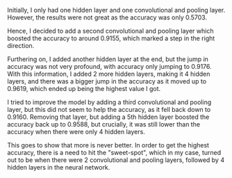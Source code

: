 Initially, I only had one hidden layer and one convolutional and
pooling layer. However, the results were not great as the accuracy
was only 0.5703.

Hence, I decided to add a second convolutional and pooling layer
which boosted the accuracy to around 0.9155, which marked a step in
the right direction. 

Furthering on, I added another hidden layer at the end, but the jump
in accuracy was not very profound, with accuracy only jumping to
0.9176. With this information, I added 2 more hidden layers, making
it 4 hidden layers, and there was a bigger jump in the accuracy as
it moved up to 0.9619, which ended up being the highest value I got.

I tried to improve the model by adding a third convolutional and
pooling layer, but this did not seem to help the accuracy, as it
fell back down to 0.9160. Removing that layer, but adding a 5th
hidden layer boosted the accuracy back up to 0.9588, but crucially,
it was still lower than the accuracy when there were only 4 hidden
layers.

This goes to show that more is never better. In order to get the
highest accuracy, there is a need to hit the "sweet-spot", which in
my case, turned out to be when there were 2 convolutional and
pooling layers, followed by 4 hidden layers in the neural network.
